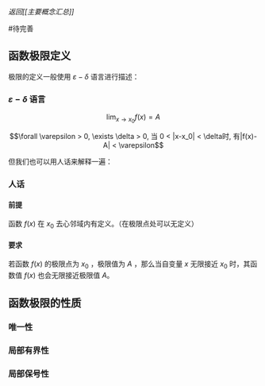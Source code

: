 *返回[[主要概念汇总]]*

#待完善

## 函数极限定义

极限的定义一般使用 $\varepsilon - \delta$ 语言进行描述：

### $\varepsilon - \delta$ 语言

$$ \lim_{x \to x_0}f(x) = A $$

$$\forall  \varepsilon > 0, \exists \delta > 0, 当 0 < |x-x_0| < \delta时, 有|f(x)-A| < \varepsilon$$

但我们也可以用人话来解释一遍：

### 人话

#### 前提

函数 $f(x)$ 在 $x_0$ 去心邻域内有定义。（在极限点处可以无定义）

#### 要求

若函数 $f(x)$ 的极限点为 $x_0$ ，极限值为 $A$ ，那么当自变量 $x$ 无限接近 $x_0$ 时，其函数值 $f(x)$ 也会无限接近极限值 $A$。

## 函数极限的性质

### 唯一性


### 局部有界性


### 局部保号性
